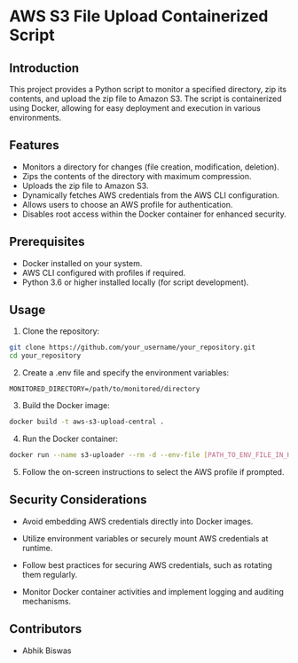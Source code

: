 # AWS S3 File Upload Containerized Script

## Introduction

This project provides a Python script to monitor a specified directory, zip its contents, and upload the zip file to Amazon S3. The script is containerized using Docker, allowing for easy deployment and execution in various environments.

## Features

- Monitors a directory for changes (file creation, modification, deletion).
- Zips the contents of the directory with maximum compression.
- Uploads the zip file to Amazon S3.
- Dynamically fetches AWS credentials from the AWS CLI configuration.
- Allows users to choose an AWS profile for authentication.
- Disables root access within the Docker container for enhanced security.

## Prerequisites

- Docker installed on your system.
- AWS CLI configured with profiles if required.
- Python 3.6 or higher installed locally (for script development).

## Usage

1. Clone the repository:

```bash
git clone https://github.com/your_username/your_repository.git
cd your_repository
```
2. Create a .env file and specify the environment variables:

```
MONITORED_DIRECTORY=/path/to/monitored/directory
```
3. Build the Docker image:
```bash
docker build -t aws-s3-upload-central .
```
4. Run the Docker container:
```bash
docker run --name s3-uploader --rm -d --env-file [PATH_TO_ENV_FILE_IN_HOST] s3-upload-central
```
5. Follow the on-screen instructions to select the AWS profile if prompted.

## Security Considerations

- Avoid embedding AWS credentials directly into Docker images.

- Utilize environment variables or securely mount AWS credentials at runtime.

- Follow best practices for securing AWS credentials, such as rotating them regularly.

- Monitor Docker container activities and implement logging and auditing mechanisms.

## Contributors

- Abhik Biswas
